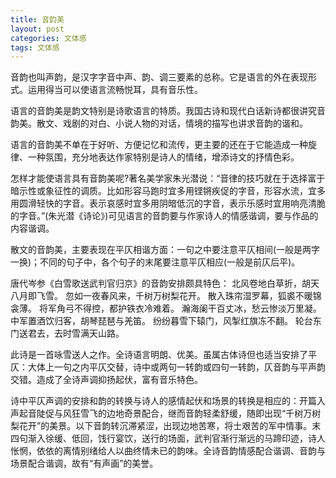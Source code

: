 ```yaml
---
title: 音韵美
layout: post
categories: 文体感
tags: 文体感
---
```


音韵也叫声韵，是汉字字音中声、韵、调三要素的总称。它是语言的外在表现形式。运用得当可以使语言流畅悦耳，具有音乐性。

语言的音韵美是韵文特别是诗歌语言的特质。我国古诗和现代白话新诗都很讲究音韵美。散文、戏剧的对白、小说人物的对话，情境的描写也讲求音韵的谐和。

语言的音韵美不单在于好听、方便记忆和流传，更主要的还在于它能造成一种旋律、一种氛围，充分地表达作家特别是诗人的情绪，增添诗文的抒情色彩。

怎样才能使语言具有音韵美呢?著名美学家朱光潜说：“音律的技巧就在于选择富于暗示性或象征性的调质。比如形容马跑时宜多用铿锵疾促的字音，形容水流，宜多用圆滑轻快的字音。表示哀感时宜多用阴暗低沉的字音，表示乐感时宜用响亮清脆的字音。”(朱光潜《诗论》)可见语言的音韵要与作家诗人的情感谐调，要与作品的内容谐调。

散文的音韵美，主要表现在平仄相谐方面：一句之中要注意平仄相间(一般是两字一换)；不同的句子中，各个句子的末尾要注意平仄相应(一般是前仄后平)。

唐代岑参《白雪歌送武判官归京》的音韵安排颇具特色：
北风卷地白草折，胡天八月即飞雪。
忽如一夜春风来，千树万树梨花开。
散入珠帘湿罗幕，狐裘不暖锦衾薄。
将军角弓不得控，都护铁衣冷难着。
瀚海阑干百丈冰，愁云惨淡万里凝。
中军置酒饮归客，胡琴琵琶与羌笛。
纷纷暮雪下辕门，风掣红旗冻不翻。
轮台东门送君去，去时雪满天山路。

此诗是一首咏雪送人之作。全诗语言明朗、优美。虽属古体诗但也适当安排了平仄：大体上一句之内平仄交替，诗中或两句一转韵或四句一转韵，仄音韵与平声韵交错。造成了全诗声调抑扬起伏，富有音乐特色。

诗中平仄声调的安排和韵的转换与诗人的感情起伏和场景的转换是相应的：开篇入声起音陡促与风狂雪飞的边地奇景配合，继而音韵轻柔舒缓，随即出现“千树万树梨花开”的美景。以下音韵转沉滞紧涩，出现边地苦寒，将士艰苦的军中情事。末四句渐入徐缓、低回，饯行宴饮，送行的场面，武判官渐行渐远的马蹄印迹，诗人怅惘，依依的离情别绪给人以曲终情未已的韵味。全诗音韵情感配合谐调、音韵与场景配合谐调，故有“有声画”的美誉。 